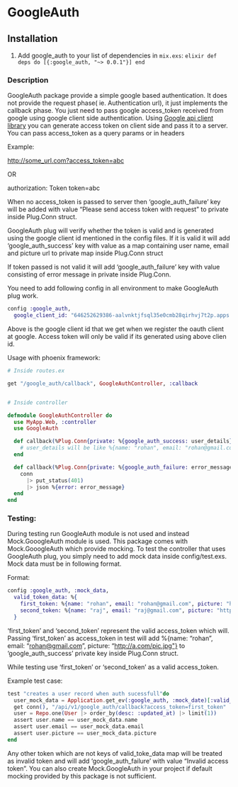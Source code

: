 # GoogleAuth

## Installation

  1. Add google_auth to your list of dependencies in `mix.exs`:
    ```elixir
      def deps do
        [{:google_auth, "~> 0.0.1"}]
      end
    ```

### Description

GoogleAuth package provide a simple google based authentication. It does not provide the request phase( ie. Authentication url), it just implements the callback phase. You just need to pass google access_token received from google using google client side authentication. Using [Google api client library](https://developers.google.com/api-client-library/javascript/features/authentication) you can generate access token on client side and pass it to a server. You can pass access_token as a query params or in headers

Example:

http://some_url.com?access_token=abc

OR

authorization: Token token=abc

When no access_token is passed to server then ‘google_auth_failure’ key will be added with value “Please send access token with request” to private inside Plug.Conn struct.

GoogleAuth plug will verify whether the token is valid and is generated using the google client id mentioned in the config files. If it is valid it will add ‘google_auth_success’ key with value as a map containing user name, email and picture url to private map inside Plug.Conn struct

If token passed is not valid it will add ‘google_auth_failure’ key with value consisting of error message in private inside Plug.Conn.

You need to add following config in all environment to make GoogleAuth plug work.

```elixir
config :google_auth,
  google_client_id: "646252629386-aalvnktjfsql35e0cmb28qirhvj7t2p.apps.googleusercontent.com"
 ```

Above is the google client id that we get when we register the oauth client at google. Access token will only be valid if its generated using above clien id.

Usage with phoenix framework:

```elixir
# Inside routes.ex

get "/google_auth/callback", GoogleAuthController, :callback


# Inside controller

defmodule GoogleAuthController do
  use MyApp.Web, :controller
  use GoogleAuth

  def callback(%Plug.Conn{private: %{google_auth_success: user_details}} = conn, _) do
    # user_details will be like %{name: "rohan", email: "rohan@gmail.com", picture: "http://a/b.jpg"}
  end

  def callback(%Plug.Conn{private: %{google_auth_failure: error_message}} = conn, _) do
    conn
      |> put_status(401)
      |> json %{error: error_message}
  end
end
```

### Testing:

During testing run GoogleAuth module is not used and instead Mock.GooogleAuth module is used. This package comes with Mock.GooogleAuth which provide mocking. To test the controller that uses GoogleAuth plug, you simply need to add mock data inside config/test.exs. Mock data must be in following format.

Format:

```elixir
config :google_auth, :mock_data,
  valid_token_data: %{
    first_token: %{name: "rohan", email: "rohan@gmail.com", picture: "http://a.com/pic.jpg"},
    second_token: %{name: "raj", email: "raj@gmail.com", picture: "http://a.com/pic1.jpg"}
  }
 ```

‘first_token’ and ‘second_token’ represent the valid access_token which will. Passing ‘first_token’ as access_token in test will add %{name: “rohan”, email: “rohan@gmail.com”, picture: “http://a.com/pic.jpg"} to ‘google_auth_success’ private key inside Plug.Conn struct.

While testing use ‘first_token’ or ‘second_token’ as a valid access_token.

Example test case:

```elixir
test "creates a user record when auth sucessfull"do
  user_mock_data = Application.get_ev(:google_auth, :mock_date)[:valid_token_data].first_token
  get conn(), "/api/v1/google_auth/callback?access_token=first_token"
  user = Repo.one(User |> order_by(desc: :updated_at) |> limit(1))
  assert user.name == user_mock_data.name
  assert user.email == user_mock_data.email
  assert user.picture == user_mock_data.picture
end
```

Any other token which are not keys of valid_toke_data map will be treated as invalid token and will add ‘google_auth_failure’ with value “Invalid access token”. You can also create Mock.GoogleAuth in your project if default mocking provided by this package is not sufficient.

